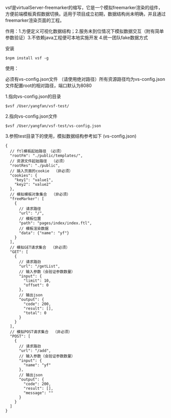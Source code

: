 vsf是virtualServer-freemarker的缩写，它是一个模拟freemarker渲染的组件，方便前端模板真假数据切换。适用于项目成立初期，数据结构尚未明确，并且通过freemarker渲染页面的工程。

作用：1.方便定义可视化数据结构；2.服务未到位情况下模拟数据交互（附有简单参数验证）3.不依赖java工程便可本地实施开发 4.统一团队fake数据方式 

安装

```
$npm install vsf -g
```

使用：

必须有vs-config.json文件 （请使用绝对路径）所有资源路径均为vs-config.json文件配置root的相对路径，端口默认为8080



1.指向vs-config.json的目录
```
$vsf /User/yangfan/vsf-test/
```
2.指向vs-config.json文件
```
$vsf /User/yangfan/vsf-test/vs-config.json
```
3.参照test目录下的使用，模拟数据结构参考如下  (vs-config.json) 

```
{ 
  // ftl模板起始路径 （必须）
  "rootFm": "./public/templates/",
  // 资源文件起始路径  （必须）
  "rootRes": "./public",
  // 插入页面的cookie  （非必须）
  "cookies": {
    "key1": "value1",
    "key2": "value2"
  },
  // 模拟模板对象集合  （非必须）
  "freeMarker": [
    {
      // 请求路径
      "url": "/",
      // 模板位置
      "path": "pages/index/index.ftl",
      // 模板渲染数据
      "data": {"name": "yf"}
    }
  ],
  // 模拟GET请求集合  （非必须）
  "GET": [
    {
      // 请求路劲
      "url": "/getList",
      // 输入参数（会验证参数数量）
      "input": {
        "limit": 10,
        "offset": 0
      },
      // 输出json
      "output": {
        "code": 200,
        "result": [],
        "total": 0
      }
    }
  ],
  // 模拟POST请求集合  （非必须）
  "POST": [
    {
      // 请求路劲
      "url": "/add",
      // 输入参数（会验证参数数量）
      "input": {
        "name": "yf"
      },
      // 输出json
      "output": {
        "code": 200,
        "result": [],
        "message": ""
      }
    }
  ]
}
```


